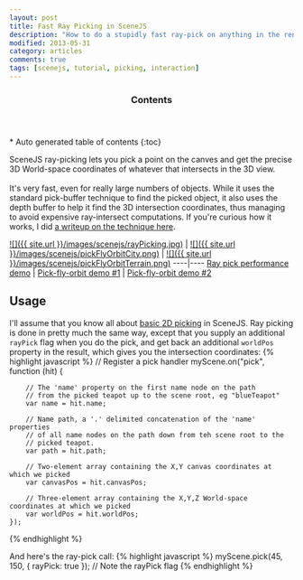 ```yaml
---
layout: post
title: Fast Ray Picking in SceneJS
description: "How to do a stupidly fast ray-pick on anything in the rendered view"
modified: 2013-05-31
category: articles
comments: true
tags: [scenejs, tutorial, picking, interaction]
---
```



<section id="table-of-contents" class="toc">
  <header>
    <h3>Contents</h3>
  </header>
<div id="drawer" markdown="1">
*  Auto generated table of contents
{:toc}
</div>
</section><!-- /#table-of-contents -->

SceneJS ray-picking lets you pick a point on the canves and get the precise 3D World-space coordinates of whatever that intersects in the 3D
view.
<br><br>
It's very fast, even for really large numbers of objects. While it uses the standard pick-buffer technique to find the picked
object, it also uses the depth buffer to help it find the 3D intersection coordinates, thus managing to avoid expensive ray-intersect
computations. If you're curious how it works, I did [a writeup on the technique here](/articles/scenejs-ray-picking-technique).

[![]({{ site.url }}/images/scenejs/rayPicking.jpg)](http://scenejs.org/examples.html?page=rayPicking) | [![]({{ site.url }}/images/scenejs/pickFlyOrbitCity.png)](http://scenejs.org/examples/pages/demos/pickFlyOrbitCity.html) | [![]({{ site.url }}/images/scenejs/pickFlyOrbitTerrain.png)](http://scenejs.org/examples/pages/demos/pickFlyOrbitTerrain.html)
----|----
[Ray pick performance demo](http://scenejs.org/examples.html?page=rayPicking) | [Pick-fly-orbit demo #1](http://scenejs.org/examples/pages/demos/pickFlyOrbitCity.html)  | [Pick-fly-orbit demo #2](http://scenejs.org/examples/pages/demos/pickFlyOrbitTerrain.html)

## Usage

I'll assume that you know all about [basic 2D picking]({{site.url}}/articles/scenejs-picking) in SceneJS. Ray picking
is done in pretty much the same way, except that you supply an additional ```rayPick``` flag when you do the pick, and get
back an additional ```worldPos``` property in the result, which gives you the intersection coordinates:
{% highlight javascript %}
// Register a pick handler
myScene.on("pick",
    function (hit) {

        // The 'name' property on the first name node on the path
        // from the picked teapot up to the scene root, eg "blueTeapot"
        var name = hit.name;

        // Name path, a '.' delimited concatenation of the 'name' properties
        // of all name nodes on the path down from teh scene root to the
        // picked teapot.
        var path = hit.path;

        // Two-element array containing the X,Y canvas coordinates at which we picked
        var canvasPos = hit.canvasPos;

        // Three-element array containing the X,Y,Z World-space coordinates at which we picked
        var worldPos = hit.worldPos;
    });
{% endhighlight %}

And here's the ray-pick call:
{% highlight javascript %}
myScene.pick(45, 150, { rayPick: true });  // Note the rayPick flag
{% endhighlight %}


